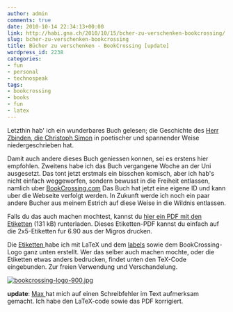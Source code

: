 ```yaml
---
author: admin
comments: true
date: 2010-10-14 22:34:13+00:00
link: http://habi.gna.ch/2010/10/15/bcher-zu-verschenken-bookcrossing/
slug: bcher-zu-verschenken-bookcrossing
title: Bücher zu verschenken - BookCrossing [update]
wordpress_id: 2238
categories:
- fun
- personal
- technospeak
tags:
- bookcrossing
- books
- fun
- latex
---
```


Letzthin hab' ich ein wunderbares Buch gelesen; die Geschichte des [Herr Zbinden, die Christoph Simon](http://www.bilgerverlag.ch/index.php/trade/productview/96/50/) in poetischer und spannender Weise niedergeschrieben hat.




Damit auch andere dieses Buch geniessen konnen, sei es erstens hier empfohlen. Zweitens habe ich das Buch vergangene Woche an der Uni ausgesetzt. Das tont jetzt erstmals ein bisschen komisch, aber ich hab's nicht einfach weggeworfen, sondern bewusst in die Freiheit entlassen, namlich uber [BookCrossing.com](http://www.bookcrossing.com/journal/8339427) Das Buch hat jetzt eine eigene ID und kann uber die Webseite verfolgt werden. In Zukunft werde ich noch ein paar andere Bucher aus meinem Estrich auf diese Weise in die Wildnis entlassen.




Falls du das auch machen mochtest, kannst du [hier ein PDF mit den Etiketten](http://habi.gna.ch/wp-content/uploads/2010/10/BookCrossingLabels.pdf) (131 kB) runterladen. Dieses Etiketten-PDF kannst du einfach auf die 2x5-Etiketten fur 6.90 aus der Migros drucken.




Die [Etiketten ](http://habi.gna.ch/wp-content/uploads/2010/10/BookCrossingLabels.pdf)habe ich mit LaTeX und dem [labels](http://www.ctan.org/tex-archive/macros/latex/contrib/labels/) sowie dem BookCrossing-Logo ganz unten erstellt. Wer das selber auch machen mochte, oder die Etiketten etwas anders bedrucken, findet unten den TeX-Code eingebunden. Zur freien Verwendung und Verschandelung.




  





[![bookcrossing-logo-900.jpg](http://habi.gna.ch/wp-content/uploads/2010/10/bookcrossing-logo-900-tm.jpg)](http://habi.gna.ch/wp-content/uploads/2010/10/bookcrossing-logo-900.jpg)
  

**update**: [Max ](http://habi.gna.ch/2010/10/15/bcher-zu-verschenken-bookcrossing/#comment-13578)hat mich auf einen Schreibfehler im Text aufmerksam gemacht. Ich habe den LaTeX-code sowie das PDF korrigiert.

